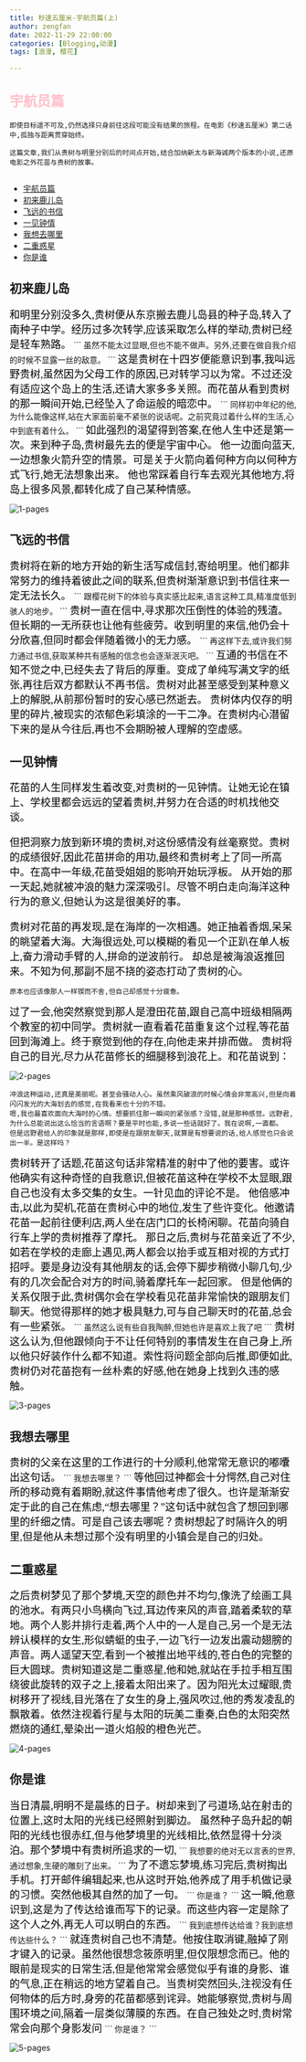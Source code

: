 ```yaml
---
title: 秒速五厘米-宇航员篇(上)
author: zengfan
date: 2022-11-29 22:00:00 
categories: [Blogging,动漫]
tags: [浪漫, 樱花]

---
```






## <font color=pink size=5>宇航员篇</font>

```
即使目标遥不可及,仍然选择只身前往这段可能没有结果的旅程。在电影《秒速五厘米》第二话中,孤独与距离贯穿始终。

这篇文章,我们从贵树与明里分别后的时间点开始,结合加纳新太与新海诚两个版本的小说,还原电影之外花苗与贵树的故事。
 
```


- [宇航员篇](#宇航员篇)
- [初来鹿儿岛](#初来鹿儿岛)
- [飞远的书信](#飞远的书信)
- [一见钟情](#一见钟情)
- [我想去哪里](#我想去哪里)
- [二重惑星](#二重惑星)
- [你是谁](#你是谁)


## 初来鹿儿岛
<font face="宋体"  color=black size=4>
和明里分别没多久,贵树便从东京搬去鹿儿岛县的种子岛,转入了南种子中学。经历过多次转学,应该采取怎么样的举动,贵树已经是轻车熟路。</font>
```
虽然不能太过显眼,但也不能不做声。另外,还要在做自我介绍的时候不显露一丝的敌意。
```
<font face="宋体"  color=black size=4>
这是贵树在十四岁便能意识到事,我叫远野贵树,虽然因为父母工作的原因,已对转学习以为常。不过还没有适应这个岛上的生活,还请大家多多关照。而花苗从看到贵树的那一瞬间开始,已经坠入了命运般的暗恋中。
</font>
```
同样初中年纪的他,为什么能像这样,站在大家面前毫不紧张的说话呢。之前究竟过着什么样的生活,心中到底有着什么。
```
<font face="宋体"  color=black size=4>
如此强烈的渴望得到答案,在他人生中还是第一次。来到种子岛,贵树最先去的便是宇宙中心。
他一边面向蓝天,一边想象火箭升空的情景。可是关于火箭向着何种方向以何种方式飞行,她无法想象出来。
他也常踩着自行车去观光其他地方,将岛上很多风景,都转化成了自己某种情感。
</font>  

![1-pages](/posts/20221130/1.png)
 


## 飞远的书信
<font face="宋体"  color=black size=4>
贵树将在新的地方开始的新生活写成信封,寄给明里。他们都非常努力的维持着彼此之间的联系,但贵树渐渐意识到书信往来一定无法长久。
</font>
```
跟樱花树下的体验与真实感比起来,语言这种工具,精准度低到骇人的地步。
```
<font face="宋体"  color=black size=4>
贵树一直在信中,寻求那次压倒性的体验的残渣。但长期的一无所获也让他有些疲劳。收到明里的来信,他仍会十分欣喜,但同时都会伴随着微小的无力感。
</font>
```
再这样下去,或许我们努力通过书信,获取某种共有感触的信念也会逐渐泯灭吧。
```

<font face="宋体"  color=black size=4>
互通的书信在不知不觉之中,已经失去了背后的厚重。变成了单纯写满文字的纸张,再往后双方都默认不再书信。贵树对此甚至感受到某种意义上的解脱,从前那份暂时的安心感已然逝去。
贵树体内仅存的明里的碎片,被现实的浓郁色彩填涂的一干二净。在贵树内心潜留下来的是从今往后,再也不会期盼被人理解的空虚感。
</font>   


## 一见钟情 
<font face="宋体"  color=black size=4>
花苗的人生同样发生着改变,对贵树的一见钟情。让她无论在镇上、学校里都会远远的望着贵树,并努力在合适的时机找他交谈。  


但把洞察力放到新环境的贵树,对这份感情没有丝毫察觉。贵树的成绩很好,因此花苗拼命的用功,最终和贵树考上了同一所高中。在高中一年级,花苗受姐姐的影响开始玩浮板。
从开始的那一天起,她就被冲浪的魅力深深吸引。尽管不明白走向海洋这种行为的意义,但她认为这是很美好的事。  

贵树对花苗的再发现,是在海岸的一次相遇。她正抽着香烟,呆呆的眺望着大海。大海很远处,可以模糊的看见一个正趴在单人板上,奋力滑动手臂的人,拼命的逆波前行。
却总是被海浪返推回来。不知为何,那副不屈不挠的姿态打动了贵树的心。
</font>
```
原本也应该像那人一样锲而不舍,但自己却感觉十分疲惫。
```
<font face="宋体"  color=black size=4>
过了一会,他突然察觉到那人是澄田花苗,跟自己高中班级相隔两个教室的初中同学。贵树就一直看着花苗重复这个过程,等花苗回到海滩上。终于察觉到他的存在,向他走来并排而做。
贵树将自己的目光,尽力从花苗修长的细腿移到浪花上。和花苗说到：
</font>

![2-pages](/posts/20221130/2.png)

```
冲浪这种运动,还真是美丽呢。甚至会骚动人心。虽然乘风破浪的时候心情会非常高兴,但是向着闪闪发光的大海划去的感觉,在我看来也十分的不错。
嗯,我也最喜欢面向大海时的心情。想要抓住那一瞬间的紧张感？没错,就是那种感觉。远野君,为什么总能说出这么恰当的言语啊？要是平时也能,多说一些话就好了。我在说啊,一直都。
但是远野君给人的印象就是那样,即使是在跟朋友聊天,就算是有想要说的话,给人感觉也只会说出一半。是这样吗？
```
<font face="宋体"  color=black size=4>
贵树转开了话题,花苗这句话非常精准的射中了他的要害。或许他确实有这种奇怪的自我意识,但被花苗这种在学校不太显眼,跟自己也没有太多交集的女生。一针见血的评论不是。
他倍感冲击,以此为契机,花苗在贵树心中的地位,发生了些许变化。他邀请花苗一起前往便利店,两人坐在店门口的长椅闲聊。花苗向骑自行车上学的贵树推荐了摩托。
那日之后,贵树与花苗亲近了不少,如若在学校的走廊上遇见,两人都会以抬手或互相对视的方式打招呼。要是身边没有其他朋友的话,会停下脚步稍微小聊几句,少有的几次会配合对方的时间,骑着摩托车一起回家。
但是他俩的关系仅限于此,贵树偶尔会在学校看见花苗非常愉快的跟朋友们聊天。他觉得那样的她才极具魅力,可与自己聊天时的花苗,总会有一些紧张。
</font>
```
虽然这么说有些自我陶醉,但她也许是喜欢上我了吧
```
<font face="宋体"  color=black size=4>
贵树这么认为,但他跟倾向于不让任何特别的事情发生在自己身上,所以他只好装作什么都不知道。索性将问题全部向后推,即便如此,贵树仍对花苗抱有一丝朴素的好感,他在她身上找到久违的感触。
</font> 

![3-pages](/posts/20221130/3.png)


## 我想去哪里
<font face="宋体"  color=black size=4>
贵树的父亲在这里的工作进行的十分顺利,他常常无意识的嘟囔出这句话。
</font>
```
我想去哪里？
```
<font face="宋体"  color=black size=4>
等他回过神都会十分愕然,自己对住所的移动竟有着期盼,就这件事情他考虑了很久。也许是渐渐安定于此的自己在焦虑,“想去哪里？”这句话中就包含了想回到哪里的纤细之情。可是自己该去哪呢？贵树想起了时隔许久的明里,但是他从未想过那个没有明里的小镇会是自己的归处。
</font> 


## 二重惑星
<font face="宋体"  color=black size=4>
之后贵树梦见了那个梦境,天空的颜色并不均匀,像洗了绘画工具的池水。有两只小鸟横向飞过,耳边传来风的声音,踏着柔软的草地。两个人影并排行走着,两个人中的一人是自己,另一个是无法辨认模样的女生,形似蜻蜓的虫子,一边飞行一边发出震动翅膀的声音。两人遥望天空,看到一个被推出地平线的,苍白色的完整的巨大圆球。贵树知道这是二重惑星,他和她,就站在手拉手相互围绕彼此旋转的双子之上,接着太阳出来了。因为阳光太过耀眼,贵树移开了视线,目光落在了女生的身上,强风吹过,他的秀发凌乱的飘散着。依然注视着行星与太阳的玩美二重奏,白色的太阳突然燃烧的通红,晕染出一道火焰般的橙色光芒。
</font> 

![4-pages](/posts/20221130/4.png)


## 你是谁
<font face="宋体"  color=black size=4>
当日清晨,明明不是晨练的日子。树却来到了弓道场,站在射击的位置上,这时太阳的光线已经照射到脚边。  
虽然种子岛升起的朝阳的光线也很赤红,但与他梦境里的光线相比,依然显得十分淡泊。那个梦境中有贵树所追求的一切,
</font>
```
我想要的绝对无以言表的世界,通过想象,生硬的雕刻了出来。
```
<font face="宋体"  color=black size=4>
为了不遗忘梦境,练习完后,贵树掏出手机。打开邮件编辑起来,也从这时开始,他养成了用手机做记录的习惯。突然他极其自然的加了一句。
</font>
```
你是谁？
```
<font face="宋体"  color=black size=4>
这一瞬,他意识到,这是为了传达给谁而写下的记录。而这些内容一定是除了这个人之外,再无人可以明白的东西。
</font>
```
我到底想传达给谁？我到底想传达些什么？
```
<font face="宋体"  color=black size=4>
就连贵树自己也不清楚。他按住取消键,融掉了刚才键入的记录。虽然他很想念筱原明里,但仅限想念而已。他的眼前是现实的日常生活,但是他常常会感觉似乎有谁的身影、谁的气息,正在稍远的地方望着自己。当贵树突然回头,注视没有任何物体的后方时,身旁的花苗都感到诧异。她能够察觉,贵树与周围环境之间,隔着一层类似薄膜的东西。在自己独处之时,贵树常常会向那个身影发问
</font>
```
你是谁？
```

![5-pages](/posts/20221130/5.png)
